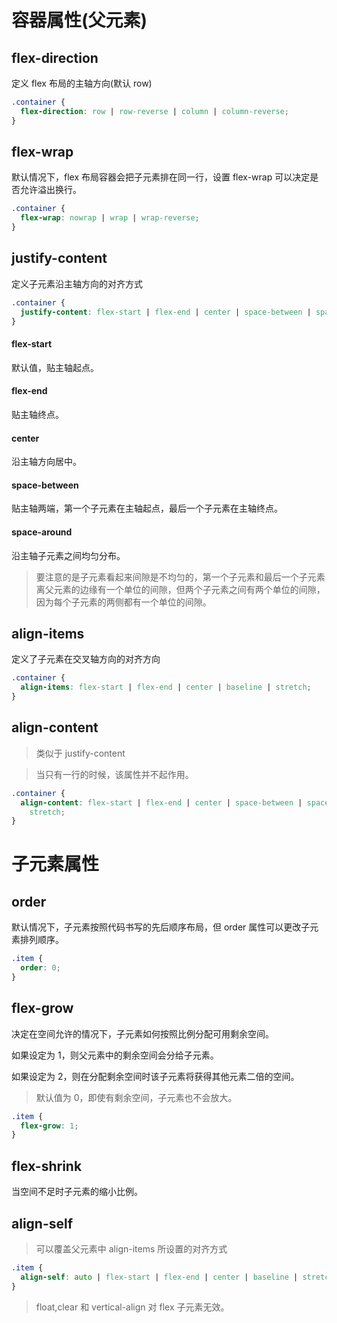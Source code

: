 # 容器属性(父元素)

## flex-direction

定义 flex 布局的主轴方向(默认 row)

```css
.container {
  flex-direction: row | row-reverse | column | column-reverse;
}
```

## flex-wrap

默认情况下，flex 布局容器会把子元素排在同一行，设置 flex-wrap 可以决定是否允许溢出换行。

```css
.container {
  flex-wrap: nowrap | wrap | wrap-reverse;
}
```

## justify-content

定义子元素沿主轴方向的对齐方式

```css
.container {
  justify-content: flex-start | flex-end | center | space-between | space-around;
}
```

#### flex-start

默认值，贴主轴起点。

#### flex-end

贴主轴终点。

#### center

沿主轴方向居中。

#### space-between

贴主轴两端，第一个子元素在主轴起点，最后一个子元素在主轴终点。

#### space-around

沿主轴子元素之间均匀分布。

> 要注意的是子元素看起来间隙是不均匀的，第一个子元素和最后一个子元素离父元素的边缘有一个单位的间隙，但两个子元素之间有两个单位的间隙，因为每个子元素的两侧都有一个单位的间隙。

## align-items

定义了子元素在交叉轴方向的对齐方向

```css
.container {
  align-items: flex-start | flex-end | center | baseline | stretch;
}
```

## align-content

> 类似于 justify-content

> 当只有一行的时候，该属性并不起作用。

```css
.container {
  align-content: flex-start | flex-end | center | space-between | space-around |
    stretch;
}
```

# 子元素属性

## order

默认情况下，子元素按照代码书写的先后顺序布局，但 order 属性可以更改子元素排列顺序。

```css
.item {
  order: 0;
}
```

## flex-grow

决定在空间允许的情况下，子元素如何按照比例分配可用剩余空间。

如果设定为 1，则父元素中的剩余空间会分给子元素。

如果设定为 2，则在分配剩余空间时该子元素将获得其他元素二倍的空间。

> 默认值为 0，即使有剩余空间，子元素也不会放大。

```css
.item {
  flex-grow: 1;
}
```

## flex-shrink

当空间不足时子元素的缩小比例。

## align-self

> 可以覆盖父元素中 align-items 所设置的对齐方式

```css
.item {
  align-self: auto | flex-start | flex-end | center | baseline | stretch;
}
```

> float,clear 和 vertical-align 对 flex 子元素无效。
